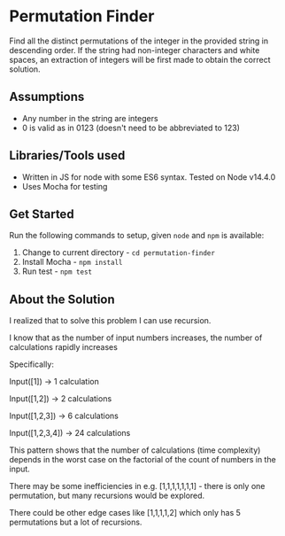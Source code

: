 # Permutation Finder
Find all the distinct permutations of the integer in the provided string in descending order. If the string had non-integer characters and white spaces, an extraction of integers will be first made to obtain the correct solution.

## Assumptions
* Any number in the string are integers
* 0 is valid as in 0123 (doesn't need to be abbreviated to 123)

## Libraries/Tools used
* Written in JS for node with some ES6 syntax. Tested on Node v14.4.0
* Uses Mocha for testing

## Get Started
Run the following commands to setup, given `node` and `npm` is available:
1. Change to current directory - `cd permutation-finder`
2. Install Mocha - `npm install`
3. Run test - `npm test`

## About the Solution
I realized that to solve this problem I can use recursion.

I know that as the number of input numbers increases, the number of calculations rapidly increases

Specifically:

Input([1]) -> 1 calculation

Input([1,2]) -> 2 calculations

Input([1,2,3]) -> 6 calculations

Input([1,2,3,4]) -> 24 calculations

This pattern shows that the number of calculations (time complexity) depends in the worst case on the factorial of the count of numbers in the input.

There may be some inefficiencies in e.g. [1,1,1,1,1,1,1] - there is only one permutation, but many recursions would be explored.

There could be other edge cases like [1,1,1,1,2] which only has 5 permutations but a lot of recursions.